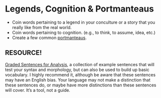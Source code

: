 # Legends, Cognition & Portmanteaus

+ Coin words pertaining to a legend in your conculture or a story that you really like from the real world.
+ Coin words pertaining to cognition. (e.g., to think, to assume, idea, etc.)
+ Create a few common [portmanteaus](https://en.wikipedia.org/wiki/Portmanteau).

## RESOURCE!

[Graded Sentences for Analysis](http://www.potterpcs.net/gsfa/), a collection of example sentences that will test your syntax and morphology, but can also be used to build up basic vocabulary. I highly recommend it, although be aware that these sentences may have an English bias. Your language may not make a distinction that these sentences do, or maybe have more distinctions than these sentences will cover. It’s a tool, not a guide.
